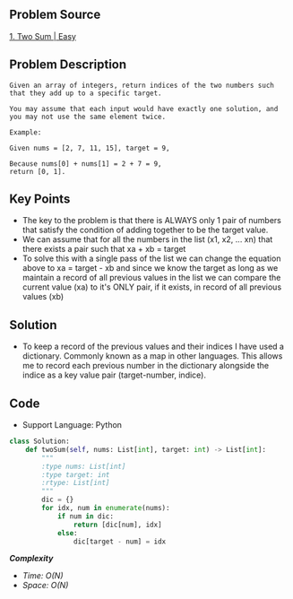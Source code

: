 ## Problem Source

[1. Two Sum | Easy](https://leetcode-cn.com/problems/two-sum)

## Problem Description

```
Given an array of integers, return indices of the two numbers such that they add up to a specific target.

You may assume that each input would have exactly one solution, and you may not use the same element twice.

Example:

Given nums = [2, 7, 11, 15], target = 9,

Because nums[0] + nums[1] = 2 + 7 = 9,
return [0, 1].
```

## Key Points

- The key to the problem is that there is ALWAYS only 1 pair of numbers that satisfy the condition of adding together to be the target value.
- We can assume that for all the numbers in the list (x1, x2, ... xn) that there exists a pair such that xa + xb = target
- To solve this with a single pass of the list we can change the equation above to xa = target - xb and since we know the target as long as we maintain a record of all previous values in the list we can compare the current value (xa) to it's ONLY pair, if it exists, in record of all previous values (xb)


## Solution

- To keep a record of the previous values and their indices I have used a dictionary. Commonly known as a map in other languages. This allows me to record each previous number in the dictionary alongside the indice as a key value pair (target-number, indice).

## Code

- Support Language: Python

```py
class Solution:
    def twoSum(self, nums: List[int], target: int) -> List[int]:
        """
        :type nums: List[int]
        :type target: int
        :rtype: List[int]
        """
        dic = {}
        for idx, num in enumerate(nums):
            if num in dic:
                return [dic[num], idx]
            else:
                dic[target - num] = idx
```

**_Complexity_**

- _Time: O(N)_
- _Space: O(N)_
